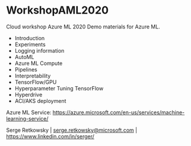 # WorkshopAML2020

Cloud workshop Azure ML 2020
Demo materials for Azure ML.
- Introduction
- Experiments
- Logging information
- AutoML
- Azure ML Compute
- Pipelines
- Interpretability
- TensorFlow/GPU
- Hyperparameter Tuning TensorFlow
- Hyperdrive
- ACI/AKS deployment

Azure ML Service: https://azure.microsoft.com/en-us/services/machine-learning-service/

Serge Retkowsky | serge.retkowsky@microsoft.com | https://www.linkedin.com/in/serger/
